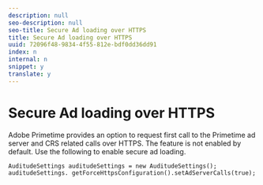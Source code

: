 ```yaml
---
description: null
seo-description: null
seo-title: Secure Ad loading over HTTPS
title: Secure Ad loading over HTTPS
uuid: 72096f48-9834-4f55-812e-bdf0dd36dd91
index: n
internal: n
snippet: y
translate: y
---
```


# Secure Ad loading over HTTPS

Adobe Primetime provides an option to request first call to the Primetime ad server and CRS related calls over HTTPS.
The feature is not enabled by default. Use the following to enable secure ad loading.

```
AuditudeSettings auditudeSettings = new AuditudeSettings(); 
auditudeSettings. getForceHttpsConfiguration().setAdServerCalls(true);
```
